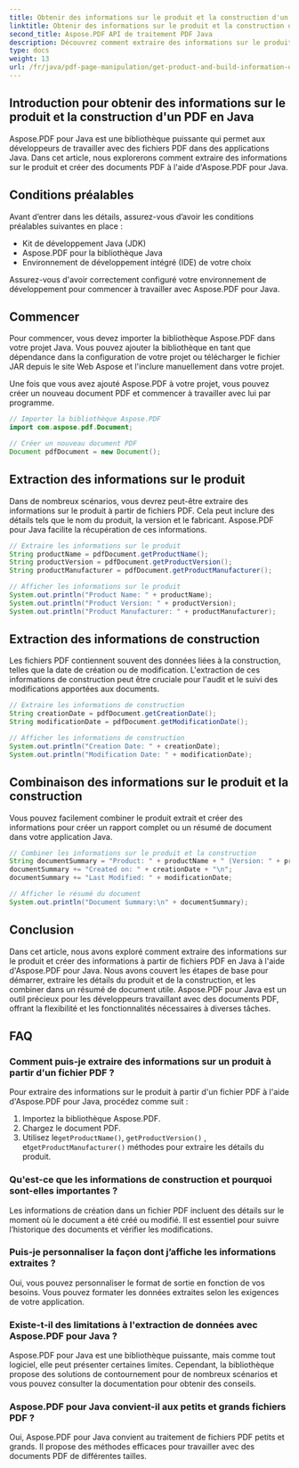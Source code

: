 ```yaml
---
title: Obtenir des informations sur le produit et la construction d'un PDF en Java
linktitle: Obtenir des informations sur le produit et la construction d'un PDF en Java
second_title: Aspose.PDF API de traitement PDF Java
description: Découvrez comment extraire des informations sur le produit et créer des fichiers PDF en Java à l'aide d'Aspose.PDF pour Java. Un guide étape par étape avec des exemples de code pour une extraction efficace des données PDF.
type: docs
weight: 13
url: /fr/java/pdf-page-manipulation/get-product-and-build-information-of-pdf-in-java/
---
```


## Introduction pour obtenir des informations sur le produit et la construction d'un PDF en Java

Aspose.PDF pour Java est une bibliothèque puissante qui permet aux développeurs de travailler avec des fichiers PDF dans des applications Java. Dans cet article, nous explorerons comment extraire des informations sur le produit et créer des documents PDF à l'aide d'Aspose.PDF pour Java.

## Conditions préalables

Avant d’entrer dans les détails, assurez-vous d’avoir les conditions préalables suivantes en place :

- Kit de développement Java (JDK)
- Aspose.PDF pour la bibliothèque Java
- Environnement de développement intégré (IDE) de votre choix

Assurez-vous d'avoir correctement configuré votre environnement de développement pour commencer à travailler avec Aspose.PDF pour Java.

## Commencer

Pour commencer, vous devez importer la bibliothèque Aspose.PDF dans votre projet Java. Vous pouvez ajouter la bibliothèque en tant que dépendance dans la configuration de votre projet ou télécharger le fichier JAR depuis le site Web Aspose et l'inclure manuellement dans votre projet.

Une fois que vous avez ajouté Aspose.PDF à votre projet, vous pouvez créer un nouveau document PDF et commencer à travailler avec lui par programme.

```java
// Importer la bibliothèque Aspose.PDF
import com.aspose.pdf.Document;

// Créer un nouveau document PDF
Document pdfDocument = new Document();
```

## Extraction des informations sur le produit

Dans de nombreux scénarios, vous devrez peut-être extraire des informations sur le produit à partir de fichiers PDF. Cela peut inclure des détails tels que le nom du produit, la version et le fabricant. Aspose.PDF pour Java facilite la récupération de ces informations.

```java
// Extraire les informations sur le produit
String productName = pdfDocument.getProductName();
String productVersion = pdfDocument.getProductVersion();
String productManufacturer = pdfDocument.getProductManufacturer();

// Afficher les informations sur le produit
System.out.println("Product Name: " + productName);
System.out.println("Product Version: " + productVersion);
System.out.println("Product Manufacturer: " + productManufacturer);
```

## Extraction des informations de construction

Les fichiers PDF contiennent souvent des données liées à la construction, telles que la date de création ou de modification. L'extraction de ces informations de construction peut être cruciale pour l'audit et le suivi des modifications apportées aux documents.

```java
// Extraire les informations de construction
String creationDate = pdfDocument.getCreationDate();
String modificationDate = pdfDocument.getModificationDate();

// Afficher les informations de construction
System.out.println("Creation Date: " + creationDate);
System.out.println("Modification Date: " + modificationDate);
```

## Combinaison des informations sur le produit et la construction

Vous pouvez facilement combiner le produit extrait et créer des informations pour créer un rapport complet ou un résumé de document dans votre application Java.

```java
// Combiner les informations sur le produit et la construction
String documentSummary = "Product: " + productName + " (Version: " + productVersion + ")\n";
documentSummary += "Created on: " + creationDate + "\n";
documentSummary += "Last Modified: " + modificationDate;

// Afficher le résumé du document
System.out.println("Document Summary:\n" + documentSummary);
```

## Conclusion

Dans cet article, nous avons exploré comment extraire des informations sur le produit et créer des informations à partir de fichiers PDF en Java à l'aide d'Aspose.PDF pour Java. Nous avons couvert les étapes de base pour démarrer, extraire les détails du produit et de la construction, et les combiner dans un résumé de document utile. Aspose.PDF pour Java est un outil précieux pour les développeurs travaillant avec des documents PDF, offrant la flexibilité et les fonctionnalités nécessaires à diverses tâches.

## FAQ

### Comment puis-je extraire des informations sur un produit à partir d'un fichier PDF ?

Pour extraire des informations sur le produit à partir d'un fichier PDF à l'aide d'Aspose.PDF pour Java, procédez comme suit :
1. Importez la bibliothèque Aspose.PDF.
2. Chargez le document PDF.
3.  Utilisez le`getProductName()`, `getProductVersion()` , et`getProductManufacturer()` méthodes pour extraire les détails du produit.

### Qu'est-ce que les informations de construction et pourquoi sont-elles importantes ?

Les informations de création dans un fichier PDF incluent des détails sur le moment où le document a été créé ou modifié. Il est essentiel pour suivre l’historique des documents et vérifier les modifications.

### Puis-je personnaliser la façon dont j’affiche les informations extraites ?

Oui, vous pouvez personnaliser le format de sortie en fonction de vos besoins. Vous pouvez formater les données extraites selon les exigences de votre application.

### Existe-t-il des limitations à l'extraction de données avec Aspose.PDF pour Java ?

Aspose.PDF pour Java est une bibliothèque puissante, mais comme tout logiciel, elle peut présenter certaines limites. Cependant, la bibliothèque propose des solutions de contournement pour de nombreux scénarios et vous pouvez consulter la documentation pour obtenir des conseils.

### Aspose.PDF pour Java convient-il aux petits et grands fichiers PDF ?

Oui, Aspose.PDF pour Java convient au traitement de fichiers PDF petits et grands. Il propose des méthodes efficaces pour travailler avec des documents PDF de différentes tailles.
